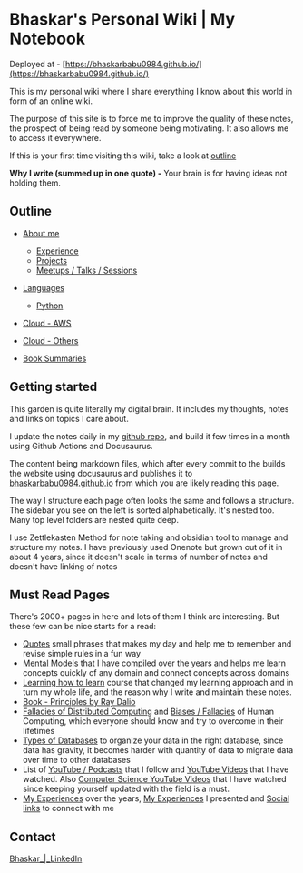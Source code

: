 # Bhaskar's Personal Wiki | My Notebook

Deployed at - [https://bhaskarbabu0984.github.io/](https://bhaskarbabu0984.github.io/)

This is my personal wiki where I share everything I know about this world in form of an online wiki.

The purpose of this site is to force me to improve the quality of these notes, the prospect of being read by someone being motivating. It also allows me to access it everywhere.

If this is your first time visiting this wiki, take a look at [outline](https://bhaskarbabu0984.github.io/#outline)

**Why I write (summed up in one quote) -** Your brain is for having ideas not holding them.

<!--## Size of Wiki

Below are my 2400+ notes & their relations visualized using Obsidian.

![All Notes Visualized in an Obsidian Graph](docs/media/notes-visualized.jpg)

![All Notes Visualized Zoomed in an Obsidian Graph](docs/media/notes-visualized-zoom.jpg)

This wiki is large. 280,000+ lines of markdown (calculated with [loc](https://github.com/cgag/loc))

```bash
loc

--------------------------------------------------------------------------------
 Language             Files        Lines        Blank      Comment         Code
--------------------------------------------------------------------------------
 Markdown              2433       281547        84012            0       197535
 JSON                     3        20089            0            0        20089
 JavaScript               3          247           26           87          134
 YAML                     1           50            5           22           23
 CSS                      1           30            2            7           21
 Plain Text               2            3            0            0            3
 Bourne Shell             1            3            0            1            2
--------------------------------------------------------------------------------
 Total                 2444       301969        84045          117       217807
--------------------------------------------------------------------------------
```
-->
## Outline

- [About me](https://deepaksood619.github.io/about-deepak-sood/)
    - [Experience](https://deepaksood619.github.io/about-deepak-sood/experience/)
    - [Projects](https://deepaksood619.github.io/about-deepak-sood/projects/)
    - [Meetups / Talks / Sessions](https://deepaksood619.github.io/about-deepak-sood/meetups-talks-sessions/)
  
- [Languages](https://deepaksood619.github.io/languages/)
  - [Python](https://deepaksood619.github.io/python/)
        
- [Cloud - AWS](https://deepaksood619.github.io/cloud/aws/)
- [Cloud - Others](https://deepaksood619.github.io/cloud/others/)    
- [Book Summaries](https://deepaksood619.github.io/book-summaries/)

## Getting started

This garden is quite literally my digital brain. It includes my thoughts, notes and links on topics I care about.

I update the notes daily in my [github repo](https://github.com/bhaskarbabu0984/bhaskarbabu0984.github.io/), and build it few times in a month using Github Actions and Docusaurus.

The content being markdown files, which after every commit to the builds the website using docusaurus and publishes it to [bhaskarbabu0984.github.io](https://bhaskarbabu0984.github.io/) from which you are likely reading this page.

The way I structure each page often looks the same and follows a structure. The sidebar you see on the left is sorted alphabetically. It's nested too. Many top level folders are nested quite deep.

I use Zettlekasten Method for note taking and obsidian tool to manage and structure my notes. I have previously used Onenote but grown out of it in about 4 years, since it doesn't scale in terms of number of notes and doesn't have linking of notes

<!--**My Obsidian View**

![Obsidian Screenshot](docs/media/obsidian-screenshot.jpg) -->

## Must Read Pages

There's 2000+ pages in here and lots of them I think are interesting. But these few can be nice starts for a read:

- [Quotes](https://bhaskarbabu0984.github.io/knowledge/quotes-proverbs/) small phrases that makes my day and help me to remember and revise simple rules in a fun way
- [Mental Models](https://bhaskarbabu0984.github.io/knowledge/general/mental-models/) that I have compiled over the years and helps me learn concepts quickly of any domain and connect concepts across domains
- [Learning how to learn](https://bhaskarbabu0984.github.io/psychology/learning/learning-intro/) course that changed my learning approach and in turn my whole life, and the reason why I write and maintain these notes.
- [Book - Principles by Ray Dalio](https://bhaskarbabu0984.github.io/book-summaries/principles/)
- [Fallacies of Distributed Computing](https://bhaskarbabu0984.github.io/computer-science/distributed-system/fallacies-and-problems/) and [Biases / Fallacies](https://deepaksood619.github.io/psychology/biases-fallacies/) of Human Computing, which everyone should know and try to overcome in their lifetimes
- [Types of Databases](https://bhaskarbabu0984.github.io/databases/concepts/types-of-databases/) to organize your data in the right database, since data has gravity, it becomes harder with quantity of data to migrate data over time to other databases
- List of [YouTube / Podcasts](https://bhaskarbabu0984.github.io/knowledge/youtube-podcasts-magazine-apps/) that I follow and [YouTube Videos](https://deepaksood619.github.io/knowledge/links/) that I have watched. Also [Computer Science YouTube Videos](https://bhaskarbabu0984.github.io/computer-science/links/) that I have watched since keeping yourself updated with the field is a must.
- [My Experiences](https://bhaskarbabu0984.github.io/about-deepak-sood/experience/) over the years, [My Experiences](https://bhaskarbabu0984.github.io/about-deepak-sood/meetups-talks-sessions/) I presented and [Social links](https://bhaskarbabu0984.github.io/about-deepak-sood/social-links/) to connect with me


## Contact
[Bhaskar_|_LinkedIn](https://www.linkedin.com/in/bhaskar-babu-narasimha-548494a/)
